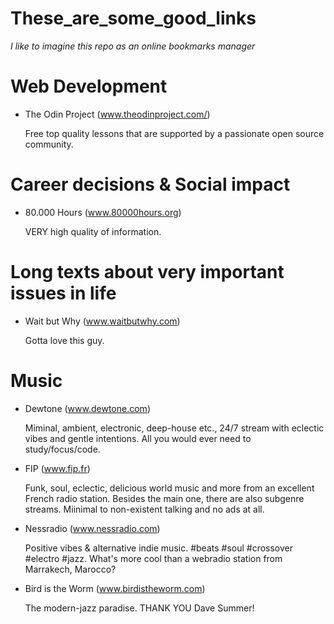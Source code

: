 # These_are_some_good_links

_I like to imagine this repo as an online bookmarks manager_

# Web Development

* The Odin Project (www.theodinproject.com/)

    Free top quality lessons that are supported by a passionate open source community.

# Career decisions & Social impact

* 80.000 Hours (www.80000hours.org)

    VERY high quality of information.

# Long texts about very important issues in life

* Wait but Why (www.waitbutwhy.com)

    Gotta love this guy.

# Music

* Dewtone (www.dewtone.com)

    Miminal, ambient, electronic, deep-house etc., 24/7 stream with eclectic vibes and gentle intentions. All you would ever need to study/focus/code.

* FIP (www.fip.fr)

    Funk, soul, eclectic, delicious world music and more from an excellent French radio station. Besides the main one, there are also subgenre streams. Miinimal to non-existent talking and no ads at all.

* Nessradio (www.nessradio.com)
   
    Positive vibes & alternative indie music. #beats #soul #crossover #electro #jazz. 
    What's more cool than a webradio station from Marrakech, Marocco?

* Bird is the Worm (www.birdistheworm.com)

     The modern-jazz paradise. THANK YOU Dave Summer!